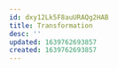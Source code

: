 ```yaml
---
id: dxy12Lk5F8auURAQg2HAB
title: Transformation
desc: ''
updated: 1639762693857
created: 1639762693857
---
```



